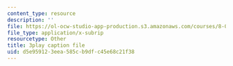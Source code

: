 ```yaml
---
content_type: resource
description: ''
file: https://ol-ocw-studio-app-production.s3.amazonaws.com/courses/8-03sc-physics-iii-vibrations-and-waves-fall-2016/d5e959123eea585cb9dfc45e68c21f38_Roj7FVjl-gw.vtt
file_type: application/x-subrip
resourcetype: Other
title: 3play caption file
uid: d5e95912-3eea-585c-b9df-c45e68c21f38
---
```

